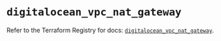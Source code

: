 # `digitalocean_vpc_nat_gateway`

Refer to the Terraform Registry for docs: [`digitalocean_vpc_nat_gateway`](https://registry.terraform.io/providers/digitalocean/digitalocean/2.64.0/docs/resources/vpc_nat_gateway).
